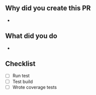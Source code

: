 ## Why did you create this PR

-

## What did you do

-

## Checklist

- [ ] Run test
- [ ] Test build
- [ ] Wrote coverage tests
